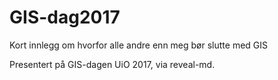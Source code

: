 # GIS-dag2017
Kort innlegg om hvorfor alle andre enn meg bør slutte med GIS

Presentert på GIS-dagen UiO 2017, via reveal-md.
